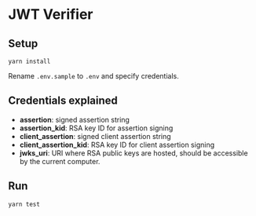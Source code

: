 # JWT Verifier


## Setup

```
yarn install
```

Rename `.env.sample` to `.env` and specify credentials.


## Credentials explained

- **assertion**: signed assertion string
- **assertion_kid**: RSA key ID for assertion signing
- **client_assertion**: signed client assertion string
- **client_assertion_kid**: RSA key ID for client assertion signing
- **jwks_uri**: URI where RSA public keys are hosted, should be accessible by the current computer.


## Run

```
yarn test
```
